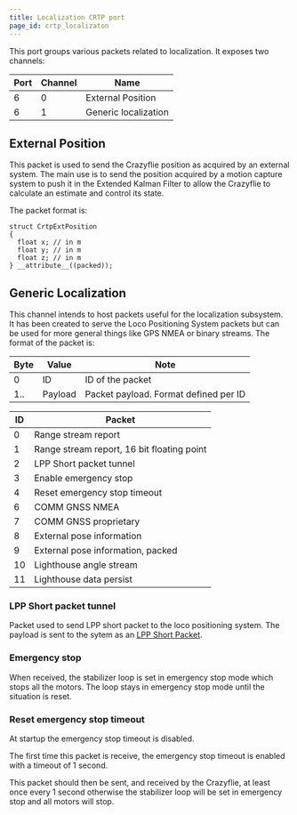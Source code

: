 ```yaml
---
title: Localization CRTP port
page_id: crtp_localizaton
---
```



This port groups various packets related to localization. It exposes two
channels:

 | Port  | Channel  | Name|
 | ------| ---------| ----------------------|
 | 6     | 0        | External Position     |
 | 6     | 1        | Generic localization  |

External Position
-----------------

This packet is used to send the Crazyflie position as acquired by an
external system. The main use is to send the position acquired by a
motion capture system to push it in the Extended Kalman Filter to allow
the Crazyflie to calculate an estimate and control its state.

The packet format is:

``` {.c}
struct CrtpExtPosition
{
  float x; // in m
  float y; // in m
  float z; // in m
} __attribute__((packed));
```

Generic Localization
--------------------

This channel intends to host packets useful for the localization
subsystem. It has been created to serve the Loco Positioning System
packets but can be used for more general things like GPS NMEA or binary
streams. The format of the packet is:

|  Byte  | Value    | Note                                  |
|  ------| ---------| --------------------------------------|
|  0     | ID       | ID of the packet                      |
|  1..   | Payload  | Packet payload. Format defined per ID |

|  ID  | Packet                                     |
|  ----| -------------------------------------------|
|   0  | Range stream report                        |
|   1  | Range stream report, 16 bit floating point |
|   2  | LPP Short packet tunnel                    |
|   3  | Enable emergency stop                      |
|   4  | Reset emergency stop timeout               |
|   6  | COMM GNSS NMEA                             |
|   7  | COMM GNSS proprietary                      |
|   8  | External pose information                  |
|   9  | External pose information, packed          |
|  10  | Lighthouse angle stream                    |
|  11  | Lighthouse data persist                    |

### LPP Short packet tunnel

Packet used to send LPP short packet to the loco positioning system. The
payload is sent to the sytem as an [LPP Short
Packet](https://www.bitcraze.io/documentation/repository/lps-node-firmware/master/protocols/lpp/).

### Emergency stop

When received, the stabilizer loop is set in emergency stop mode which
stops all the motors. The loop stays in emergency stop mode until the
situation is reset.

### Reset emergency stop timeout

At startup the emergency stop timeout is disabled.

The first time this packet is receive, the emergency stop timeout is
enabled with a timeout of 1 second.

This packet should then be sent, and received by the Crazyflie, at least
once every 1 second otherwise the stabilizer loop will be set in
emergency stop and all motors will stop.
